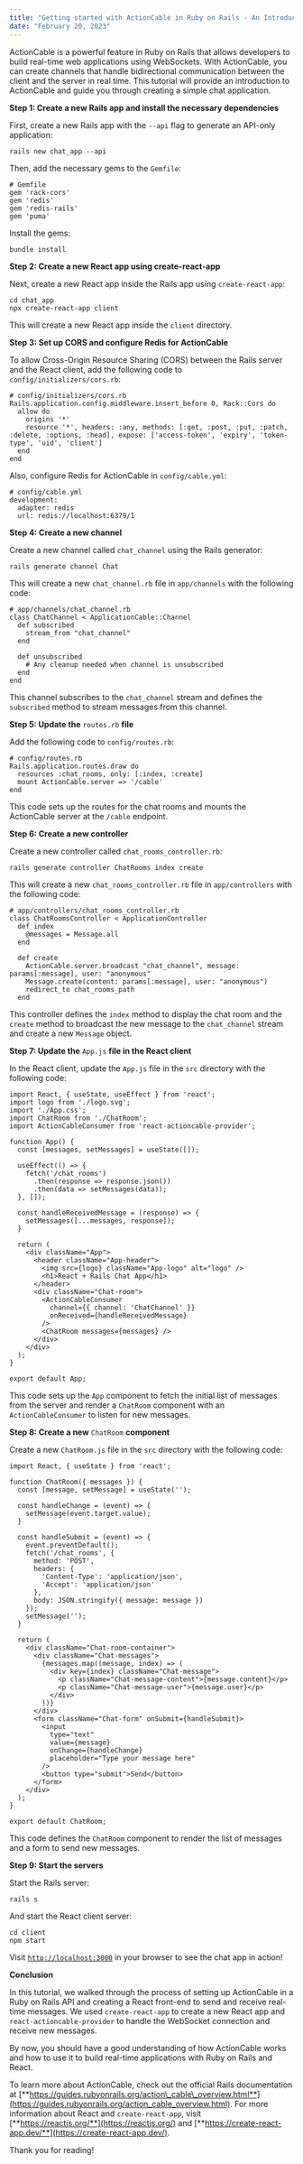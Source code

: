 ```yaml
---
title: "Getting started with ActionCable in Ruby on Rails - An Introduction"
date: "February 20, 2023"
---
```


ActionCable is a powerful feature in Ruby on Rails that allows developers to build real-time web applications using WebSockets. With ActionCable, you can create channels that handle bidirectional communication between the client and the server in real time. This tutorial will provide an introduction to ActionCable and guide you through creating a simple chat application.

**Step 1: Create a new Rails app and install the necessary dependencies**

First, create a new Rails app with the `--api` flag to generate an API-only application:

    rails new chat_app --api

Then, add the necessary gems to the `Gemfile`:

    # Gemfile
    gem 'rack-cors'
    gem 'redis'
    gem 'redis-rails'
    gem 'puma'

Install the gems:

    bundle install

**Step 2: Create a new React app using create-react-app**

Next, create a new React app inside the Rails app using `create-react-app`:

    cd chat_app
    npx create-react-app client

This will create a new React app inside the `client` directory.

**Step 3: Set up CORS and configure Redis for ActionCable**

To allow Cross-Origin Resource Sharing (CORS) between the Rails server and the React client, add the following code to `config/initializers/cors.rb`:

    # config/initializers/cors.rb
    Rails.application.config.middleware.insert_before 0, Rack::Cors do
      allow do
        origins '*'
        resource '*', headers: :any, methods: [:get, :post, :put, :patch, :delete, :options, :head], expose: ['access-token', 'expiry', 'token-type', 'uid', 'client']
      end
    end

Also, configure Redis for ActionCable in `config/cable.yml`:

    # config/cable.yml
    development:
      adapter: redis
      url: redis://localhost:6379/1

**Step 4: Create a new channel**

Create a new channel called `chat_channel` using the Rails generator:

    rails generate channel Chat

This will create a new `chat_channel.rb` file in `app/channels` with the following code:

    # app/channels/chat_channel.rb
    class ChatChannel < ApplicationCable::Channel
      def subscribed
        stream_from "chat_channel"
      end
    
      def unsubscribed
        # Any cleanup needed when channel is unsubscribed
      end
    end

This channel subscribes to the `chat_channel` stream and defines the `subscribed` method to stream messages from this channel.

**Step 5: Update the** `routes.rb` **file**

Add the following code to `config/routes.rb`:

    # config/routes.rb
    Rails.application.routes.draw do
      resources :chat_rooms, only: [:index, :create]
      mount ActionCable.server => '/cable'
    end

This code sets up the routes for the chat rooms and mounts the ActionCable server at the `/cable` endpoint.

**Step 6: Create a new controller**

Create a new controller called `chat_rooms_controller.rb`:

    rails generate controller ChatRooms index create

This will create a new `chat_rooms_controller.rb` file in `app/controllers` with the following code:

    # app/controllers/chat_rooms_controller.rb
    class ChatRoomsController < ApplicationController
      def index
        @messages = Message.all
      end
    
      def create
        ActionCable.server.broadcast "chat_channel", message: params[:message], user: "anonymous"
        Message.create(content: params[:message], user: "anonymous")
        redirect_to chat_rooms_path
      end

This controller defines the `index` method to display the chat room and the `create` method to broadcast the new message to the `chat_channel` stream and create a new `Message` object.

**Step 7: Update the** `App.js` **file in the React client**

In the React client, update the `App.js` file in the `src` directory with the following code:

    import React, { useState, useEffect } from 'react';
    import logo from './logo.svg';
    import './App.css';
    import ChatRoom from './ChatRoom';
    import ActionCableConsumer from 'react-actioncable-provider';
    
    function App() {
      const [messages, setMessages] = useState([]);
    
      useEffect(() => {
        fetch('/chat_rooms')
          .then(response => response.json())
          .then(data => setMessages(data));
      }, []);
    
      const handleReceivedMessage = (response) => {
        setMessages([...messages, response]);
      }
    
      return (
        <div className="App">
          <header className="App-header">
            <img src={logo} className="App-logo" alt="logo" />
            <h1>React + Rails Chat App</h1>
          </header>
          <div className="Chat-room">
            <ActionCableConsumer
              channel={{ channel: 'ChatChannel' }}
              onReceived={handleReceivedMessage}
            />
            <ChatRoom messages={messages} />
          </div>
        </div>
      );
    }
    
    export default App;

This code sets up the `App` component to fetch the initial list of messages from the server and render a `ChatRoom` component with an `ActionCableConsumer` to listen for new messages.

**Step 8: Create a new** `ChatRoom` **component**

Create a new `ChatRoom.js` file in the `src` directory with the following code:

    import React, { useState } from 'react';
    
    function ChatRoom({ messages }) {
      const [message, setMessage] = useState('');
    
      const handleChange = (event) => {
        setMessage(event.target.value);
      }
    
      const handleSubmit = (event) => {
        event.preventDefault();
        fetch('/chat_rooms', {
          method: 'POST',
          headers: {
            'Content-Type': 'application/json',
            'Accept': 'application/json'
          },
          body: JSON.stringify({ message: message })
        });
        setMessage('');
      }
    
      return (
        <div className="Chat-room-container">
          <div className="Chat-messages">
            {messages.map((message, index) => (
              <div key={index} className="Chat-message">
                <p className="Chat-message-content">{message.content}</p>
                <p className="Chat-message-user">{message.user}</p>
              </div>
            ))}
          </div>
          <form className="Chat-form" onSubmit={handleSubmit}>
            <input
              type="text"
              value={message}
              onChange={handleChange}
              placeholder="Type your message here"
            />
            <button type="submit">Send</button>
          </form>
        </div>
      );
    }
    
    export default ChatRoom;

This code defines the `ChatRoom` component to render the list of messages and a form to send new messages.

**Step 9: Start the servers**

Start the Rails server:

    rails s

And start the React client server:

    cd client
    npm start

Visit [`http://localhost:3000`](http://localhost:3000) in your browser to see the chat app in action!

**Conclusion**

In this tutorial, we walked through the process of setting up ActionCable in a Ruby on Rails API and creating a React front-end to send and receive real-time messages. We used `create-react-app` to create a new React app and `react-actioncable-provider` to handle the WebSocket connection and receive new messages.

By now, you should have a good understanding of how ActionCable works and how to use it to build real-time applications with Ruby on Rails and React.

To learn more about ActionCable, check out the official Rails documentation at [**https://guides.rubyonrails.org/action\_cable\_overview.html**](https://guides.rubyonrails.org/action_cable_overview.html). For more information about React and `create-react-app`, visit [**https://reactjs.org/**](https://reactjs.org/) and [**https://create-react-app.dev/**](https://create-react-app.dev/).

Thank you for reading!